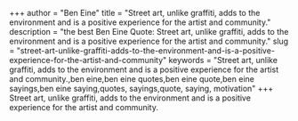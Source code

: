 +++
author = "Ben Eine"
title = "Street art, unlike graffiti, adds to the environment and is a positive experience for the artist and community."
description = "the best Ben Eine Quote: Street art, unlike graffiti, adds to the environment and is a positive experience for the artist and community."
slug = "street-art-unlike-graffiti-adds-to-the-environment-and-is-a-positive-experience-for-the-artist-and-community"
keywords = "Street art, unlike graffiti, adds to the environment and is a positive experience for the artist and community.,ben eine,ben eine quotes,ben eine quote,ben eine sayings,ben eine saying,quotes, sayings,quote, saying, motivation"
+++
Street art, unlike graffiti, adds to the environment and is a positive experience for the artist and community.
